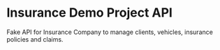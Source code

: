 # Insurance Demo Project API

Fake API for Insurance Company to manage clients, vehicles, insurance policies and claims.
